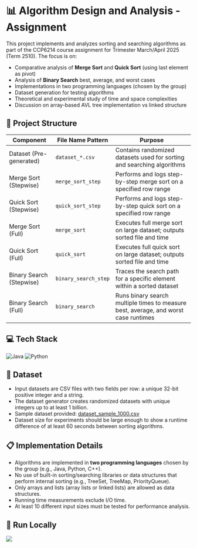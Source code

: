 # 📊 Algorithm Design and Analysis - Assignment
This project implements and analyzes sorting and searching algorithms as part of the CCP6214 course assignment for Trimester March/April 2025 (Term 2510). The focus is on:
- Comparative analysis of **Merge Sort** and **Quick Sort** (using last element as pivot)
- Analysis of **Binary Search** best, average, and worst cases
- Implementations in two programming languages (chosen by the group)
- Dataset generation for testing algorithms
- Theoretical and experimental study of time and space complexities
- Discussion on array-based AVL tree implementation vs linked structure

## 📁 Project Structure

| Component                 | File Name Pattern             | Purpose                                                                 |
|--------------------------|-------------------------------|-------------------------------------------------------------------------|
| Dataset (Pre-generated)  | `dataset_*.csv`               | Contains randomized datasets used for sorting and searching algorithms |
| Merge Sort (Stepwise)    | `merge_sort_step`             | Performs and logs step-by-step merge sort on a specified row range     |
| Quick Sort (Stepwise)    | `quick_sort_step`             | Performs and logs step-by-step quick sort on a specified row range     |
| Merge Sort (Full)        | `merge_sort`                  | Executes full merge sort on large dataset; outputs sorted file and time|
| Quick Sort (Full)        | `quick_sort`                  | Executes full quick sort on large dataset; outputs sorted file and time|
| Binary Search (Stepwise) | `binary_search_step`          | Traces the search path for a specific element within a sorted dataset  |
| Binary Search (Full)     | `binary_search`               | Runs binary search multiple times to measure best, average, and worst case runtimes |

## 💻 Tech Stack
![Java](https://img.shields.io/badge/java-%23ED8B00.svg?style=for-the-badge&logo=openjdk&logoColor=white) ![Python](https://img.shields.io/badge/python-3670A0?style=for-the-badge&logo=python&logoColor=ffdd54)

## 🔢 Dataset
- Input datasets are CSV files with two fields per row: a unique 32-bit positive integer and a string.
- The dataset generator creates randomized datasets with unique integers up to at least 1 billion.
- Sample dataset provided: [dataset_sample_1000.csv](./dataset_sample_1000.csv)
- Dataset size for experiments should be large enough to show a runtime difference of at least 60 seconds between sorting algorithms.

## 📋 Implementation Details
- Algorithms are implemented in **two programming languages** chosen by the group (e.g., Java, Python, C++).
- No use of built-in sorting/searching libraries or data structures that perform internal sorting (e.g., TreeSet, TreeMap, PriorityQueue).
- Only arrays and lists (array lists or linked lists) are allowed as data structures.
- Running time measurements exclude I/O time.
- At least 10 different input sizes must be tested for performance analysis.

## 🚀 Run Locally

[![](https://visitcount.itsvg.in/api?id=imy1l&icon=0&color=0)](https://visitcount.itsvg.in)
